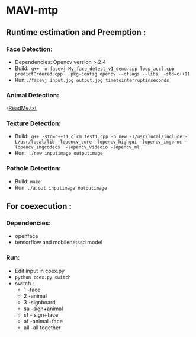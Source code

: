 # MAVI-mtp

## Runtime estimation and Preemption :  
### Face Detection:
- Dependencies: Opencv version > 2.4
- Build:``` g++ -o facevj My_face_detect_v1_demo.cpp loop_accl.cpp predictOrdered.cpp  `pkg-config opencv --cflags --libs` -std=c++11```
- Run:``` ./facevj input.jpg output.jpg timetointerruptinseconds ```
### Animal Detection:
-[ReadMe.txt]()

### Texture Detection:
- Build:``` g++ -std=c++11 glcm_test1.cpp -o new -I/usr/local/include -L/usr/local/lib -lopencv_core -lopencv_highgui -lopencv_imgproc -lopencv_imgcodecs  -lopencv_videoio -lopencv_ml```
- Run:``` ./new inputimage outputimage```
### Pothole Detection:
- Build: ```make```
- Run: ```./a.out inputimage outputimage```


## For coexecution :
### Dependencies:
- openface 
- tensorflow and mobilenetssd model 

### Run:
- Edit input in coex.py
- ``` python coex.py switch ```
- switch : 
  - 1  -face 
  - 2 -animal
  - 3 -signboard
  - sa -sign+animal
  - sf - sign+face
  - af -animal+face
  - all -all together

